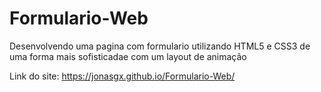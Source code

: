 # Formulario-Web
Desenvolvendo uma pagina com formulario utilizando HTML5 e CSS3 de uma forma mais sofisticadae com um layout de animação 

Link do site: https://jonasgx.github.io/Formulario-Web/
